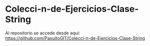 # Colecci-n-de-Ejercicios-Clase-String

Al repositorio se accede desde aquí: https://github.com/PaxuitoGIT/Colecci-n-de-Ejercicios-Clase-String
